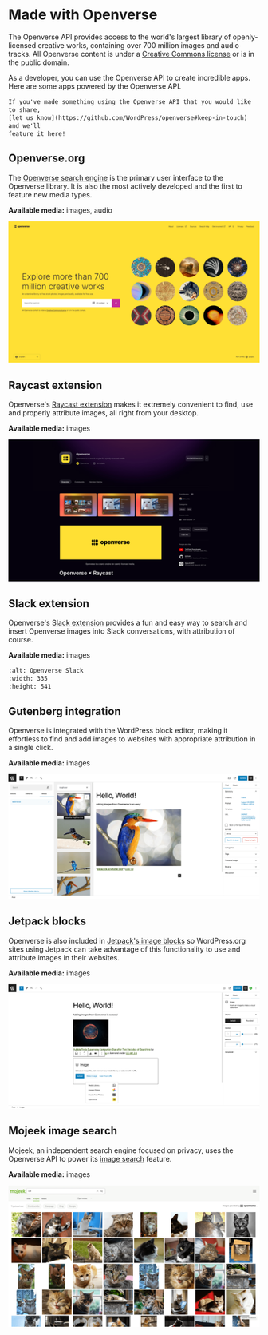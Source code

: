 # Made with Openverse

The Openverse API provides access to the world's largest library of
openly-licensed creative works, containing over 700 million images and audio
tracks. All Openverse content is under a
[Creative Commons license](https://creativecommons.org/licenses/) or is in the
public domain.

As a developer, you can use the Openverse API to create incredible apps. Here
are some apps powered by the Openverse API.

```{note}
If you've made something using the Openverse API that you would like to share,
[let us know](https://github.com/WordPress/openverse#keep-in-touch) and we'll
feature it here!
```

## Openverse.org

The [Openverse search engine](https://openverse.org) is the primary user
interface to the Openverse library. It is also the most actively developed and
the first to feature new media types.

**Available media:** images, audio

![Openverse.org homepage](/_static/openverse_homepage.png)

## Raycast extension

Openverse's [Raycast extension](https://www.raycast.com/openverse/openverse)
makes it extremely convenient to find, use and properly attribute images, all
right from your desktop.

**Available media:** images

![Raycast extension](/_static/openverse_raycast.png)

## Slack extension

Openverse's
[Slack extension](https://openverse-slack.sarayourfriend.pictures/slack/)
provides a fun and easy way to search and insert Openverse images into Slack
conversations, with attribution of course.

**Available media:** images

```{figure} /_static/openverse_slack.png
:alt: Openverse Slack
:width: 335
:height: 541
```

## Gutenberg integration

Openverse is integrated with the WordPress block editor, making it effortless to
find and add images to websites with appropriate attribution in a single click.

**Available media:** images

![Gutenberg integration](/_static/openverse_gutenberg.png)

## Jetpack blocks

Openverse is also included in
[Jetpack's image blocks](https://jetpack.com/support/openverse-media-library-support/)
so WordPress.org sites using Jetpack can take advantage of this functionality to
use and attribute images in their websites.

**Available media:** images

![Jetpack image blocks](/_static/openverse_jetpack.png)

## Mojeek image search

Mojeek, an independent search engine focused on privacy, uses the Openverse API
to power its [image search](https://www.mojeek.com/images) feature.

**Available media:** images

![Mojeek image search](/_static/openverse_mojeek.png)
